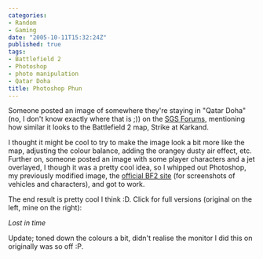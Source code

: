 ```yaml
---
categories:
- Random
- Gaming
date: "2005-10-11T15:32:24Z"
published: true
tags:
- Battlefield 2
- Photoshop
- photo manipulation
- Qatar Doha
title: Photoshop Phun
---
```


Someone posted an image of somewhere they're staying in "Qatar Doha"
(no, I don't know exactly where that is ;)) on the [SGS
Forums](http://games.saix.net/cgi-bin/sgsbb/ikonboard.cgi?act=ST;f=240;t=32229),
mentioning how similar it looks to the Battlefield 2 map, Strike at
Karkand.

I thought it might be cool to try to make the image look a bit more like
the map, adjusting the colour balance, adding the orangey dusty air
effect, etc. Further on, someone posted an image with some player
characters and a jet overlayed, I though it was a pretty cool idea, so I
whipped out Photoshop, my previously modified image, the [official BF2
site](http://www.battlefield2.com/) (for screenshots of vehicles and
characters), and got to work.

The end result is pretty cool I think :D. Click for full versions
(original on the left, mine on the right):

_Lost in time_

Update; toned down the colours a bit, didn't realise the monitor I did
this on originally was so off :P.
